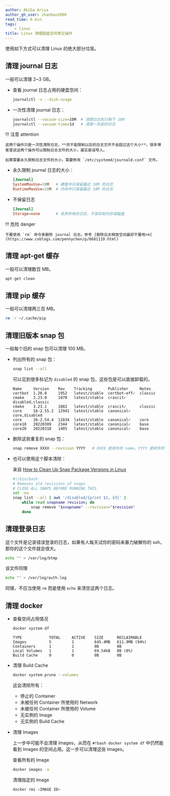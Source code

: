 ```yaml
---
author: Akiba Arisa
author_gh_user: zhanbao2000
read_time: 6 min
tags:
    - linux
title: Linux 清理磁盘空间常见操作
---
```


使用如下方式可以清理 Linux 的绝大部分垃圾。

## 清理 journal 日志

一般可以清理 2~3 GB。

 - 查看 journal 日志占用的硬盘空间：

    ```bash
    journalctl -x --disk-usage
    ```

 - 一次性清理 journal 日志：

    ```bash
    journalctl --vacuum-size=10M  # 清理日志到只剩下 10M
    journalctl --vacuum-time=1d   # 清理一天前的日志
    ```

!!! 注意 attention

    这两个操作只是一次性清除日志，**并不能限制以后的日志文件不会超过这个大小**。很多博客里说这两个操作可以限制日志文件的大小，属实是误导人。

    如果需要永久限制日志文件的大小，需要修改 `/etc/systemd/journald.conf` 文件。

 - 永久限制 journal 日志的大小：

    ```conf title="journald.conf"
    [Journal]
    SystemMaxUse=10M   # 硬盘中只保留最近 10M 的日志
    RuntimeMaxUse=10M  # 内存中只保留最近 10M 的日志
    ```
   
 - 不保留日志

    ```conf title="journald.conf"
    [Journal]
    Storage=none       # 丢弃所有的日志，不保存到内存或磁盘
    ```
   
!!! 危险 danger

    不要使用 `rm` 命令来删除 journal 日志。参考 [删除日志释放空间最好不要用rm](https://www.cnblogs.com/pennychen/p/8681119.html)
   
## 清理 apt-get 缓存

一般可以清理数百 MB。

```bash
apt-get clean
```

## 清理 pip 缓存

一般可以清理两三百 MB。

```bash
rm -r ~/.cache/pip
```

## 清理旧版本 snap 包

一般每个旧的 snap 包可以清理 100 MB。

 - 列出所有的 snap 包：

    ```bash
    snap list --all
    ```

    可以见到很多标记为 `disabled` 的 snap 包，这些包是可以直接卸载的。

    ``` hl_lines="3 5"
    Name     Version    Rev    Tracking       Publisher     Notes
    certbot  1.26.0     1952   latest/stable  certbot-eff✓  classic
    cmake    3.23.0     1070   latest/stable  crascit✓      disabled,classic
    cmake    3.23.1     1082   latest/stable  crascit✓      classic
    core     16-2.55.2  12941  latest/stable  canonical✓    core,disabled
    core     16-2.54.4  12834  latest/stable  canonical✓    core
    core18   20220309   2344   latest/stable  canonical✓    base
    core20   20220318   1405   latest/stable  canonical✓    base
    ```

 - 删除这些重复的 snap 包：

    ```bash
    snap remove XXXX --revision YYYY   # XXXX 是软件的 name，YYYY 是软件的 Rev
    ```
 
 - 也可以使用这个脚本清除：

    来自 [How to Clean Up Snap Package Versions in Linux](https://itsfoss.com/clean-snap-packages/)

    ```bash
    #!/bin/bash
    # Removes old revisions of snaps
    # CLOSE ALL SNAPS BEFORE RUNNING THIS
    set -eu
    snap list --all | awk '/disabled/{print $1, $3}' |
        while read snapname revision; do
            snap remove "$snapname" --revision="$revision"
        done
    ```
   
## 清理登录日志

这个文件是记录错误登录的日志，如果有人每天试你的密码来暴力破解你的 ssh，那你的这个文件就会很大。

```bash
echo "" > /var/log/btmp
```

该文件同理

```bash
echo "" > /var/log/auth.log
```

同理，不应当使用 `rm` 而是使用 `echo` 来清空这两个日志。

## 清理 docker

 - 查看空间占用情况

    ```bash
    docker system df
    ```
    
    ```
    TYPE            TOTAL     ACTIVE    SIZE      RECLAIMABLE
    Images          5         1         645.4MB   611.9MB (94%)
    Containers      1         1         0B        0B
    Local Volumes   1         1         69.54kB   0B (0%)
    Build Cache     0         0         0B        0B
    ```

 - 清理 Build Cache

    ```bash
    docker system prune --volumes
    ```
   
    这会清除所有：

     - 停止的 Container
     - 未被任何 Container 所使用的 Network
     - 未被任何 Container 所使用的 Volume
     - 无实例的 Image
     - 无实例的 Build Cache

 - 清理 Images

    上一步中可能不会清理 Images，从而在 `#!bash docker system df` 中仍然能看到 Images 的空间占用。这一步可以清理这些 Images。

    查看所有的 Image

    ```bash
    docker images -a
    ```

    清理指定的 Image

    ```bash
    docker rmi <IMAGE ID>
    ```
